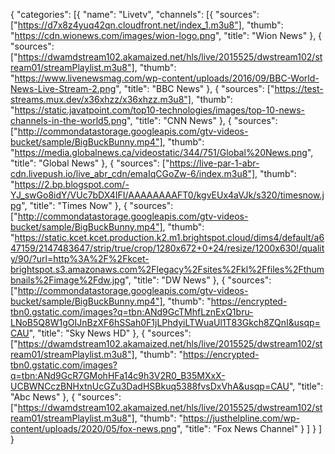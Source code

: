 {
    "categories": [{
            "name": "Livetv",
            "channels": [{
                    "sources": ["https://d7x8z4yuq42qn.cloudfront.net/index_1.m3u8"],
                    "thumb": "https://cdn.wionews.com/images/wion-logo.png",
		    "title": "Wion News"
                }, {
                    "sources": ["https://dwamdstream102.akamaized.net/hls/live/2015525/dwstream102/stream01/streamPlaylist.m3u8"],
                    "thumb": "https://www.livenewsmag.com/wp-content/uploads/2016/09/BBC-World-News-Live-Stream-2.png",
		    "title": "BBC News"
                }, {
                    "sources": ["https://test-streams.mux.dev/x36xhzz/x36xhzz.m3u8"],
                    "thumb": "https://static.javatpoint.com/top10-technologies/images/top-10-news-channels-in-the-world5.png",
		    "title": "CNN News"
                }, {
                    "sources": ["http://commondatastorage.googleapis.com/gtv-videos-bucket/sample/BigBuckBunny.mp4"],
                    "thumb": "https://media.globalnews.ca/videostatic/344/751/Global%20News.png",
		    "title": "Global News"
                }, {
                    "sources": ["https://live-par-1-abr-cdn.livepush.io/live_abr_cdn/emaIqCGoZw-6/index.m3u8"],
                    "thumb": "https://2.bp.blogspot.com/-YJ_swGo8idY/VUc7bDX4IFI/AAAAAAAAFT0/kgvEUx4aVJk/s320/timesnow.jpg",
		    "title": "Times Now"
                }, {
		    "sources": ["http://commondatastorage.googleapis.com/gtv-videos-bucket/sample/BigBuckBunny.mp4"],
                    "thumb": "https://static.kcet.kcet.production.k2.m1.brightspot.cloud/dims4/default/a647159/2147483647/strip/true/crop/1280x672+0+24/resize/1200x630!/quality/90/?url=http%3A%2F%2Fkcet-brightspot.s3.amazonaws.com%2Flegacy%2Fsites%2Fkl%2Ffiles%2Fthumbnails%2Fimage%2Fdw.jpg",
		    "title": "DW News"
                }, {
                    "sources": ["http://commondatastorage.googleapis.com/gtv-videos-bucket/sample/BigBuckBunny.mp4"],
                    "thumb": "https://encrypted-tbn0.gstatic.com/images?q=tbn:ANd9GcTMhfLznExQ1bru-LNoB5Q8W1gOIJnBzXF6hSSah0F1jLPhdyiLTWuaUl1T83Gkch8ZQnI&usqp=CAU",
		    "title": "Sky News HD"
                }, {
                    "sources": ["https://dwamdstream102.akamaized.net/hls/live/2015525/dwstream102/stream01/streamPlaylist.m3u8"],
                    "thumb": "https://encrypted-tbn0.gstatic.com/images?q=tbn:ANd9GcR7GMohHFa14c9h3V2R0_B35MXxX-UCBWNCczBNHxtnUcGZu3DadHSBkuq5388fvsDxVhA&usqp=CAU",
		    "title": "Abc News"
                }, {
                    "sources": ["https://dwamdstream102.akamaized.net/hls/live/2015525/dwstream102/stream01/streamPlaylist.m3u8"],
                    "thumb": "https://justhelpline.com/wp-content/uploads/2020/05/fox-news.png",
		    "title": "Fox News Channel"
                }
            ]
        }
    ]
}

